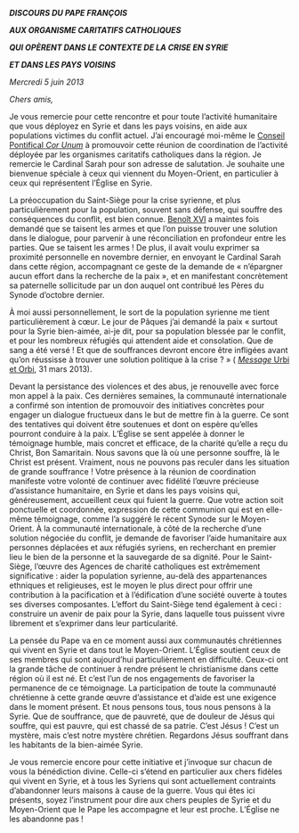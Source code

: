 ***DISCOURS DU PAPE FRANÇOIS***

***AUX ORGANISME CARITATIFS CATHOLIQUES***

***QUI OPÈRENT DANS LE CONTEXTE DE LA CRISE EN SYRIE***

***ET DANS LES PAYS VOISINS***

*Mercredi 5 juin 2013*

*Chers amis,*

Je vous remercie pour cette rencontre et pour toute l’activité humanitaire que vous déployez en Syrie et dans les pays voisins, en aide aux populations victimes du conflit actuel. J’ai encouragé moi-même le [Conseil Pontifical *Cor Unum*](http://www.vatican.va/roman_curia/pontifical_councils/corunum/corunum_fr/index_fr.htm) à promouvoir cette réunion de coordination de l’activité déployée par les organismes caritatifs catholiques dans la région. Je remercie le Cardinal Sarah pour son adresse de salutation. Je souhaite une bienvenue spéciale à ceux qui viennent du Moyen-Orient, en particulier à ceux qui représentent l’Église en Syrie.

La préoccupation du Saint-Siège pour la crise syrienne, et plus particulièrement pour la population, souvent sans défense, qui souffre des conséquences du conflit, est bien connue. [Benoît XVI](http://www.vatican.va/holy_father/benedict_xvi/index_fr.htm) a maintes fois demandé que se taisent les armes et que l’on puisse trouver une solution dans le dialogue, pour parvenir à une réconciliation en profondeur entre les parties. Que se taisent les armes ! De plus, il avait voulu exprimer sa proximité personnelle en novembre dernier, en envoyant le Cardinal Sarah dans cette région, accompagnant ce geste de la demande de « n’épargner aucun effort dans la recherche de la paix », et en manifestant concrètement sa paternelle sollicitude par un don auquel ont contribué les Pères du Synode d’octobre dernier.

À moi aussi personnellement, le sort de la population syrienne me tient particulièrement à cœur. Le jour de Pâques j’ai demandé la paix « surtout pour la Syrie bien-aimée, ai-je dit, pour sa population blessée par le conflit, et pour les nombreux réfugiés qui attendent aide et consolation. Que de sang a été versé ! Et que de souffrances devront encore être infligées avant qu’on réussisse à trouver une solution politique à la crise ? » ( [*Message* Urbi et Orbi](/content/francesco/fr/messages/urbi/documents/papa-francesco_20130331_urbi-et-orbi-pasqua.html), 31 mars 2013).

Devant la persistance des violences et des abus, je renouvelle avec force mon appel à la paix. Ces dernières semaines, la communauté internationale a confirmé son intention de promouvoir des initiatives concrètes pour engager un dialogue fructueux dans le but de mettre fin à la guerre. Ce sont des tentatives qui doivent être soutenues et dont on espère qu’elles pourront conduire à la paix. L’Église se sent appelée à donner le témoignage humble, mais concret et efficace, de la charité qu’elle a reçu du Christ, Bon Samaritain. Nous savons que là où une personne souffre, là le Christ est présent. Vraiment, nous ne pouvons pas reculer dans les situation de grande souffrance ! Votre présence à la réunion de coordination manifeste votre volonté de continuer avec fidélité l’œuvre précieuse d’assistance humanitaire, en Syrie et dans les pays voisins qui, généreusement, accueillent ceux qui fuient la guerre. Que votre action soit ponctuelle et coordonnée, expression de cette communion qui est en elle-même témoignage, comme l’a suggéré le récent Synode sur le Moyen-Orient. À la communauté internationale, à côté de la recherche d’une solution négociée du conflit, je demande de favoriser l’aide humanitaire aux personnes déplacées et aux réfugiés syriens, en recherchant en premier lieu le bien de la personne et la sauvegarde de sa dignité. Pour le Saint-Siège, l’œuvre des Agences de charité catholiques est extrêmement significative : aider la population syrienne, au-delà des appartenances ethniques et religieuses, est le moyen le plus direct pour offrir une contribution à la pacification et à l’édification d’une société ouverte à toutes ses diverses composantes. L’effort du Saint-Siège tend également à ceci : construire un avenir de paix pour la Syrie, dans laquelle tous puissent vivre librement et s’exprimer dans leur particularité.

La pensée du Pape va en ce moment aussi aux communautés chrétiennes qui vivent en Syrie et dans tout le Moyen-Orient. L’Église soutient ceux de ses membres qui sont aujourd’hui particulièrement en difficulté. Ceux-ci ont la grande tâche de continuer à rendre présent le christianisme dans cette région où il est né. Et c’est l’un de nos engagements de favoriser la permanence de ce témoignage. La participation de toute la communauté chrétienne à cette grande œuvre d’assistance et d’aide est une exigence dans le moment présent. Et nous pensons tous, tous nous pensons à la Syrie. Que de souffrance, que de pauvreté, que de douleur de Jésus qui souffre, qui est pauvre, qui est chassé de sa patrie. C’est Jésus ! C’est un mystère, mais c’est notre mystère chrétien. Regardons Jésus souffrant dans les habitants de la bien-aimée Syrie.

Je vous remercie encore pour cette initiative et j’invoque sur chacun de vous la bénédiction divine. Celle-ci s’étend en particulier aux chers fidèles qui vivent en Syrie, et à tous les Syriens qui sont actuellement contraints d’abandonner leurs maisons à cause de la guerre. Vous qui êtes ici présents, soyez l’instrument pour dire aux chers peuples de Syrie et du Moyen-Orient que le Pape les accompagne et leur est proche. L’Église ne les abandonne pas !